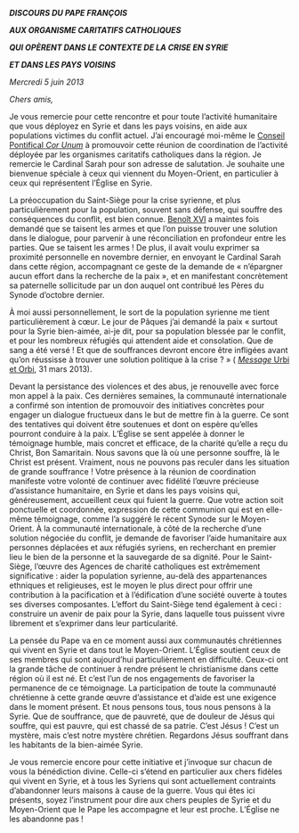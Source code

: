 ***DISCOURS DU PAPE FRANÇOIS***

***AUX ORGANISME CARITATIFS CATHOLIQUES***

***QUI OPÈRENT DANS LE CONTEXTE DE LA CRISE EN SYRIE***

***ET DANS LES PAYS VOISINS***

*Mercredi 5 juin 2013*

*Chers amis,*

Je vous remercie pour cette rencontre et pour toute l’activité humanitaire que vous déployez en Syrie et dans les pays voisins, en aide aux populations victimes du conflit actuel. J’ai encouragé moi-même le [Conseil Pontifical *Cor Unum*](http://www.vatican.va/roman_curia/pontifical_councils/corunum/corunum_fr/index_fr.htm) à promouvoir cette réunion de coordination de l’activité déployée par les organismes caritatifs catholiques dans la région. Je remercie le Cardinal Sarah pour son adresse de salutation. Je souhaite une bienvenue spéciale à ceux qui viennent du Moyen-Orient, en particulier à ceux qui représentent l’Église en Syrie.

La préoccupation du Saint-Siège pour la crise syrienne, et plus particulièrement pour la population, souvent sans défense, qui souffre des conséquences du conflit, est bien connue. [Benoît XVI](http://www.vatican.va/holy_father/benedict_xvi/index_fr.htm) a maintes fois demandé que se taisent les armes et que l’on puisse trouver une solution dans le dialogue, pour parvenir à une réconciliation en profondeur entre les parties. Que se taisent les armes ! De plus, il avait voulu exprimer sa proximité personnelle en novembre dernier, en envoyant le Cardinal Sarah dans cette région, accompagnant ce geste de la demande de « n’épargner aucun effort dans la recherche de la paix », et en manifestant concrètement sa paternelle sollicitude par un don auquel ont contribué les Pères du Synode d’octobre dernier.

À moi aussi personnellement, le sort de la population syrienne me tient particulièrement à cœur. Le jour de Pâques j’ai demandé la paix « surtout pour la Syrie bien-aimée, ai-je dit, pour sa population blessée par le conflit, et pour les nombreux réfugiés qui attendent aide et consolation. Que de sang a été versé ! Et que de souffrances devront encore être infligées avant qu’on réussisse à trouver une solution politique à la crise ? » ( [*Message* Urbi et Orbi](/content/francesco/fr/messages/urbi/documents/papa-francesco_20130331_urbi-et-orbi-pasqua.html), 31 mars 2013).

Devant la persistance des violences et des abus, je renouvelle avec force mon appel à la paix. Ces dernières semaines, la communauté internationale a confirmé son intention de promouvoir des initiatives concrètes pour engager un dialogue fructueux dans le but de mettre fin à la guerre. Ce sont des tentatives qui doivent être soutenues et dont on espère qu’elles pourront conduire à la paix. L’Église se sent appelée à donner le témoignage humble, mais concret et efficace, de la charité qu’elle a reçu du Christ, Bon Samaritain. Nous savons que là où une personne souffre, là le Christ est présent. Vraiment, nous ne pouvons pas reculer dans les situation de grande souffrance ! Votre présence à la réunion de coordination manifeste votre volonté de continuer avec fidélité l’œuvre précieuse d’assistance humanitaire, en Syrie et dans les pays voisins qui, généreusement, accueillent ceux qui fuient la guerre. Que votre action soit ponctuelle et coordonnée, expression de cette communion qui est en elle-même témoignage, comme l’a suggéré le récent Synode sur le Moyen-Orient. À la communauté internationale, à côté de la recherche d’une solution négociée du conflit, je demande de favoriser l’aide humanitaire aux personnes déplacées et aux réfugiés syriens, en recherchant en premier lieu le bien de la personne et la sauvegarde de sa dignité. Pour le Saint-Siège, l’œuvre des Agences de charité catholiques est extrêmement significative : aider la population syrienne, au-delà des appartenances ethniques et religieuses, est le moyen le plus direct pour offrir une contribution à la pacification et à l’édification d’une société ouverte à toutes ses diverses composantes. L’effort du Saint-Siège tend également à ceci : construire un avenir de paix pour la Syrie, dans laquelle tous puissent vivre librement et s’exprimer dans leur particularité.

La pensée du Pape va en ce moment aussi aux communautés chrétiennes qui vivent en Syrie et dans tout le Moyen-Orient. L’Église soutient ceux de ses membres qui sont aujourd’hui particulièrement en difficulté. Ceux-ci ont la grande tâche de continuer à rendre présent le christianisme dans cette région où il est né. Et c’est l’un de nos engagements de favoriser la permanence de ce témoignage. La participation de toute la communauté chrétienne à cette grande œuvre d’assistance et d’aide est une exigence dans le moment présent. Et nous pensons tous, tous nous pensons à la Syrie. Que de souffrance, que de pauvreté, que de douleur de Jésus qui souffre, qui est pauvre, qui est chassé de sa patrie. C’est Jésus ! C’est un mystère, mais c’est notre mystère chrétien. Regardons Jésus souffrant dans les habitants de la bien-aimée Syrie.

Je vous remercie encore pour cette initiative et j’invoque sur chacun de vous la bénédiction divine. Celle-ci s’étend en particulier aux chers fidèles qui vivent en Syrie, et à tous les Syriens qui sont actuellement contraints d’abandonner leurs maisons à cause de la guerre. Vous qui êtes ici présents, soyez l’instrument pour dire aux chers peuples de Syrie et du Moyen-Orient que le Pape les accompagne et leur est proche. L’Église ne les abandonne pas !